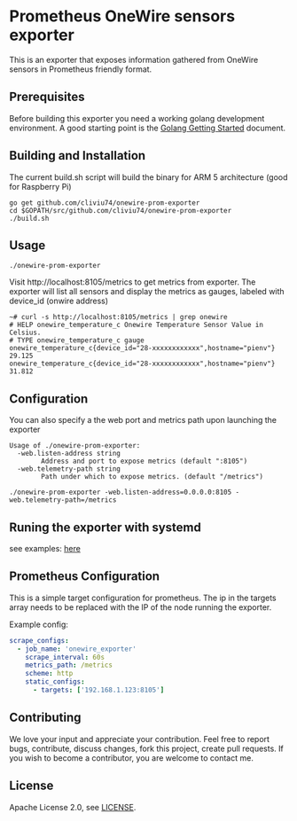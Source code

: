 # Prometheus OneWire sensors exporter

This is an exporter that exposes information gathered from OneWire
sensors in Prometheus friendly format.

## Prerequisites

Before building this exporter you need a working golang development environment. A good starting point is the 
[Golang Getting Started](https://golang.org/doc/install) document.
## Building and Installation

The current build.sh script will build the binary for ARM 5 architecture (good for Raspberry Pi)
```
go get github.com/cliviu74/onewire-prom-exporter
cd $GOPATH/src/github.com/cliviu74/onewire-prom-exporter
./build.sh
```

## Usage

```
./onewire-prom-exporter
```

Visit http://localhost:8105/metrics to get metrics from exporter. The exporter will list all sensors
and display the metrics as gauges, labeled with device_id (onwire address)

```
~# curl -s http://localhost:8105/metrics | grep onewire
# HELP onewire_temperature_c Onewire Temperature Sensor Value in Celsius.
# TYPE onewire_temperature_c gauge
onewire_temperature_c{device_id="28-xxxxxxxxxxxx",hostname="pienv"} 29.125
onewire_temperature_c{device_id="28-xxxxxxxxxxxx",hostname="pienv"} 31.812

```

## Configuration

You can also specify a the web port and metrics path upon launching the exporter

```
Usage of ./onewire-prom-exporter:
  -web.listen-address string
    	Address and port to expose metrics (default ":8105")
  -web.telemetry-path string
    	Path under which to expose metrics. (default "/metrics")
```

```
./onewire-prom-exporter -web.listen-address=0.0.0.0:8105 -web.telemetry-path=/metrics 
```

## Runing the exporter with systemd

see examples: [here](examples/systemd/README.md)
## Prometheus Configuration

This is a simple target configuration for prometheus. The ip in the targets array
needs to be replaced with the IP of the node running the exporter.

Example config:
```YAML
scrape_configs:
  - job_name: 'onewire_exporter'
    scrape_interval: 60s
    metrics_path: /metrics
    scheme: http  
    static_configs:
      - targets: ['192.168.1.123:8105']
```
## Contributing

We love your input and appreciate your contribution. Feel free to report bugs, contribute, discuss changes, fork this project, create pull requests.
If you wish to become a contributor, you are welcome to contact me. 
## License
Apache License 2.0, see [LICENSE](LICENSE).